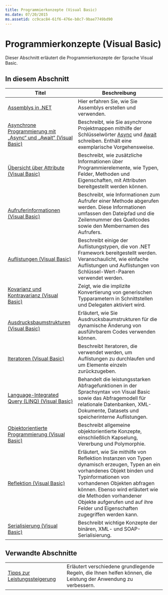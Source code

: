 ```yaml
---
title: Programmierkonzepte (Visual Basic)
ms.date: 07/20/2015
ms.assetid: cc9cac84-61f6-476e-b8c7-9bae7749bd90
---
```

# <a name="programming-concepts-visual-basic"></a>Programmierkonzepte (Visual Basic)
Dieser Abschnitt erläutert die Programmierkonzepte der Sprache Visual Basic.  
  
## <a name="in-this-section"></a>In diesem Abschnitt  
  
|Titel|Beschreibung|  
|-----------|-----------------|  
|[Assemblys in .NET](../../../standard/assembly/index.md)|Hier erfahren Sie, wie Sie Assemblys erstellen und verwenden.|  
|[Asynchrone Programmierung mit „Async“ und „Await“ (Visual Basic)](../../../visual-basic/programming-guide/concepts/async/index.md)|Beschreibt, wie Sie asynchrone Projektmappen mithilfe der Schlüsselwörter [Async](../../../visual-basic/language-reference/modifiers/async.md) und [Await](../../../visual-basic/language-reference/operators/await-operator.md) schreiben. Enthält eine exemplarische Vorgehensweise.|  
|[Übersicht über Attribute (Visual Basic)](../../../visual-basic/programming-guide/concepts/attributes/index.md)|Beschreibt, wie zusätzliche Informationen über Programmierelemente, wie Typen, Felder, Methoden und Eigenschaften, mit Attributen bereitgestellt werden können.|  
|[Aufruferinformationen (Visual Basic)](../../../visual-basic/programming-guide/concepts/caller-information.md)|Beschreibt, wie Informationen zum Aufrufer einer Methode abgerufen werden. Diese Informationen umfassen den Dateipfad und die Zeilennummer des Quellcodes sowie den Membernamen des Aufrufers.|  
|[Auflistungen (Visual Basic)](../../../visual-basic/programming-guide/concepts/collections.md)|Beschreibt einige der Auflistungstypen, die von .NET Framework bereitgestellt werden. Veranschaulicht, wie einfache Auflistungen und Auflistungen von Schlüssel-Wert-Paaren verwendet werden.|  
|[Kovarianz und Kontravarianz (Visual Basic)](../../../visual-basic/programming-guide/concepts/covariance-contravariance/index.md)|Zeigt, wie die implizite Konvertierung von generischen Typparametern in Schnittstellen und Delegaten aktiviert wird.|  
|[Ausdrucksbaumstrukturen (Visual Basic)](../../../visual-basic/programming-guide/concepts/expression-trees/index.md)|Erläutert, wie Sie Ausdrucksbaumstrukturen für die dynamische Änderung von ausführbarem Codes verwenden können.|  
|[Iteratoren (Visual Basic)](../../../visual-basic/programming-guide/concepts/iterators.md)|Beschreibt Iteratoren, die verwendet werden, um Auflistungen zu durchlaufen und um Elemente einzeln zurückzugeben.|  
|[Language-Integrated Query (LINQ) (Visual Basic)](../../../visual-basic/programming-guide/concepts/linq/index.md)|Behandelt die leistungsstarken Abfragefunktionen in der Sprachsyntax von Visual Basic sowie das Abfragemodell für relationale Datenbanken, XML-Dokumente, Datasets und speicherinterne Auflistungen.|  
|[Objektorientierte Programmierung (Visual Basic)](../../../visual-basic/programming-guide/concepts/object-oriented-programming.md)|Beschreibt allgemeine objektorientierte Konzepte, einschließlich Kapselung, Vererbung und Polymorphie.|  
|[Reflektion (Visual Basic)](../../../visual-basic/programming-guide/concepts/reflection.md)|Erläutert, wie Sie mithilfe von Reflektion Instanzen von Typen dynamisch erzeugen, Typen an ein vorhandenes Objekt binden und Typinformationen von vorhandenen Objekten abfragen können. Ebenso wird erläutert wie die Methoden vorhandener Objekte aufgerufen und auf ihre Felder und Eigenschaften zugegriffen werden kann.|
|[Serialisierung (Visual Basic)](../../../visual-basic/programming-guide/concepts/serialization/index.md)|Beschreibt wichtige Konzepte der binären, XML- und SOAP-Serialisierung.|  
  
## <a name="related-sections"></a>Verwandte Abschnitte  
  
|||  
|---|---|  
|[Tipps zur Leistungssteigerung](../../../framework/performance/performance-tips.md) | Erläutert verschiedene grundlegende Regeln, die Ihnen helfen können, die Leistung der Anwendung zu verbessern.|
